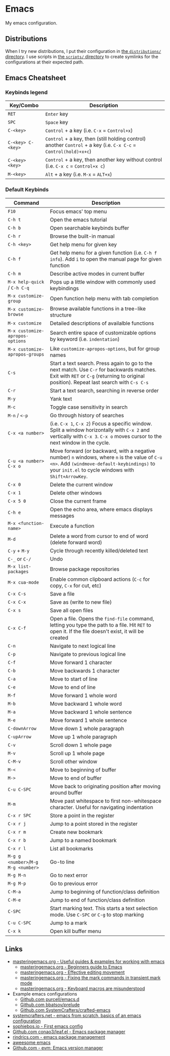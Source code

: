 # Emacs

My emacs configuration.

## Distributions

When I try new distributions, I put their configuration in [the `distributions/` directory](./distributions/). I use scripts in [the `scripts/` directory](./scripts/) to create symlinks for the configurations at their expected path.

## Emacs Cheatsheet

### Keybinds legend

| Key/Combo         | Description                                                                                                      |
| ----------------- | ---------------------------------------------------------------------------------------------------------------- |
| `RET`             | `Enter` key                                                                                                      |
| `SPC`             | `Space` key                                                                                                      |
| `C-<key>`         | `Control` + a key (i.e. `C-x` = `Control+x`)                                                                     |
| `C-<key> C-<key>` | `Control` + a key, then (still holding control) another `Control` + a key (i.e. `C-x C-c` = `Control(hold)+x+c`) |
| `C-<key> <key>`   | `Control` + a key, then another key without control (i.e. `C-x c` = `Control+x c`)                               |
| `M-<key>`         | `Alt` + a key (i.e. `M-x` = `ALT+x`)                                                                             |

### Default Keybinds

| Command                             | Description                                                                                                                                                                                         |
| ----------------------------------- | --------------------------------------------------------------------------------------------------------------------------------------------------------------------------------------------------- |
| `F10`                               | Focus emacs' top menu                                                                                                                                                                               |
| `C-h t`                             | Open the emacs tutorial                                                                                                                                                                             |
| `C-h b`                             | Open searchable keybinds buffer                                                                                                                                                                     |
| `C-h r`                             | Browse the built-in manual                                                                                                                                                                          |
| `C-h <key>`                         | Get help menu for given key                                                                                                                                                                         |
| `C-h f`                             | Get help menu for a given function (i.e. `C-h f info`). Add `i` to open the manual page for given function                                                                                          |
| `C-h m`                             | Describe active modes in current buffer                                                                                                                                                             |
| `M-x help-quick` / `C-h C-q`        | Pops up a little window with commonly used keybindings                                                                                                                                              |
| `M-x customize-group`               | Open function help menu with tab completion                                                                                                                                                         |
| `M-x customize-browse`              | Browse available functions in a tree-like structure                                                                                                                                                 |
| `M-x customize`                     | Detailed descriptions of availalble functions                                                                                                                                                       |
| `M-x customize-apropos-options`     | Search entire space of customizable options by keyword (i.e. `indentation`)                                                                                                                         |
| `M-x customize-apropos-groups`      | Like `customize-apropos-options`, but for group names                                                                                                                                               |
| `C-s`                               | Start a text search. Press again to go to the next match. Use `C-r` for backwards matches. Exit with `RET` or `C-g` (returning to original position). Repeat last search with `C-s C-s`             |
| `C-r`                               | Start a text search, searching in reverse order                                                                                                                                                     |
| `M-y`                               | Yank text                                                                                                                                                                                           |
| `M-c`                               | Toggle case sensitivity in search                                                                                                                                                                   |
| `M-n` / `<-p`                       | Go through history of searches                                                                                                                                                                      |
| `C-x <a number>`                    | (i.e. `C-x 1`, `C-x 2`) Focus a specific window. Split a window horizontally with `C-x 2` and vertically with `C-x 3`. `C-x o` moves cursor to the next window in the cycle.                        |
| `C-u <a number> C-x o`              | Move forward (or backward, with a negative number) `n` windows, where `n` is the value of `C-u <n>`. Add `(windmove-default-keybindings)` to your `init.el` to cycle windows with `Shift+ArrowKey`. |
| `C-x 0`                             | Delete the current window                                                                                                                                                                           |
| `C-x 1`                             | Delete other windows                                                                                                                                                                                |
| `C-x 5 0`                           | Close the current frame                                                                                                                                                                             |
| `C-h e`                             | Open the echo area, where emacs displays messages                                                                                                                                                   |
| `M-x <function-name>`               | Execute a function                                                                                                                                                                                  |
| `M-d`                               | Delete a word from cursor to end of word (delete forward word)                                                                                                                                      |
| `C-y` + `M-y`                       | Cycle through recently killed/deleted text                                                                                                                                                          |
| `C-_` or `C-/`                      | Undo                                                                                                                                                                                                |
| `M-x list-packages`                 | Browse package repositories                                                                                                                                                                         |
| `M-x cua-mode`                      | Enable common clipboard actions (`C-c` for copy, `C-x` for cut, etc)                                                                                                                                |
| `C-x C-s`                           | Save a file                                                                                                                                                                                         |
| `C-x C-x`                           | Save as (write to new file)                                                                                                                                                                         |
| `C-x s`                             | Save all open files                                                                                                                                                                                 |
| `C-x C-f`                           | Open a file. Opens the `find-file` command, letting you type the path to a file. Hit `RET` to open it. If the file doesn't exist, it will be created                                                |
| `C-n`                               | Navigate to next logical line                                                                                                                                                                       |
| `C-p`                               | Navigate to previous logical line                                                                                                                                                                   |
| `C-f`                               | Move forward 1 character                                                                                                                                                                            |
| `C-b`                               | Move backwards 1 character                                                                                                                                                                          |
| `C-a`                               | Move to start of line                                                                                                                                                                               |
| `C-e`                               | Move to end of line                                                                                                                                                                                 |
| `M-f`                               | Move forward 1 whole word                                                                                                                                                                           |
| `M-b`                               | Move backward 1 whole word                                                                                                                                                                          |
| `M-a`                               | Move backward 1 whole sentence                                                                                                                                                                      |
| `M-e`                               | Move forward 1 whole sentence                                                                                                                                                                       |
| `C-downArrow`                       | Move down 1 whole paragraph                                                                                                                                                                         |
| `C-upArrow`                         | Move up 1 whole paragraph                                                                                                                                                                           |
| `C-v`                               | Scroll down 1 whole page                                                                                                                                                                            |
| `M-v`                               | Scroll up 1 whole page                                                                                                                                                                              |
| `C-M-v`                             | Scroll other window                                                                                                                                                                                 |
| `M-<`                               | Move to beginning of buffer                                                                                                                                                                         |
| `M->`                               | Move to end of buffer                                                                                                                                                                               |
| `C-u C-SPC`                         | Move back to originating position after moving around buffer                                                                                                                                        |
| `M-m`                               | Move past whitespace to first non-whitespace character. Useful for navigating indentation                                                                                                           |
| `C-x r SPC`                         | Store a point in the register                                                                                                                                                                       |
| `C-x r j`                           | Jump to a point stored in the register                                                                                                                                                              |
| `C-x r m`                           | Create new bookmark                                                                                                                                                                                 |
| `C-x r b`                           | Jump to a named bookmark                                                                                                                                                                            |
| `C-x r l`                           | List all bookmarks                                                                                                                                                                                  |
| `M-g g <number>`/`M-g M-g <number>` | Go-to line                                                                                                                                                                                          |
| `M-g M-n`                           | Go to next error                                                                                                                                                                                    |
| `M-g M-p`                           | Go to previous error                                                                                                                                                                                |
| `C-M-a`                             | Jump to beginning of function/class definition                                                                                                                                                      |
| `C-M-e`                             | Jump to end of function/class definition                                                                                                                                                            |
| `C-SPC`                             | Start marking text. This starts a text selection mode. Use `C-SPC` or `C-g` to stop marking                                                                                                         |
| `C-u C-SPC`                         | Jump to a mark                                                                                                                                                                                      |
| `C-x k`                             | Open kill buffer menu                                                                                                                                                                               |

## Links

- [masteringemacs.org - Useful guides & examples for working with emacs](https://masteringemacs.org)
  - [masteringemacs.org - Beginners guide to Emacs](https://www.masteringemacs.org/article/beginners-guide-to-emacs)
  - [masteringemacs.org - Effective editing movement](https://www.masteringemacs.org/article/effective-editing-movement)
  - [masteringemacs.org - Fixing the mark commands in transient mark mode](https://www.masteringemacs.org/article/fixing-mark-commands-transient-mark-mode)
  - [masteringemacs.org - Keyboard macros are misunderstood](https://www.masteringemacs.org/article/keyboard-macros-are-misunderstood)
- Example emacs configurations
  - [Github.com purcell/emacs.d](https://github.com/purcell/emacs.d)
  - [Github.com bbatsov/prelude](https://github.com/bbatsov/prelude)
  - [Github.com SystemCrafters/crafted-emacs](https://github.com/SystemCrafters/crafted-emacs)
- [systemcrafters.net - emacs from scratch, basics of an emacs configuration](https://systemcrafters.net/emacs-from-scratch/basics-of-emacs-configuration/)
- [sophiebos.io - First emacs config](https://sophiebos.io/posts/first-emacs-config/)
- [Github.com conao3/leaf.el - Emacs package manager](https://github.com/conao3/leaf.el)
- [rindrics.com - emacs package management](https://rindrics.com/emacs/package-management/)
- [aweesome emacs](https://github.com/emacs-tw/awesome-emacs)
- [Github.com - evm: Emacs version manager](https://github.com/rejeep/evm)

